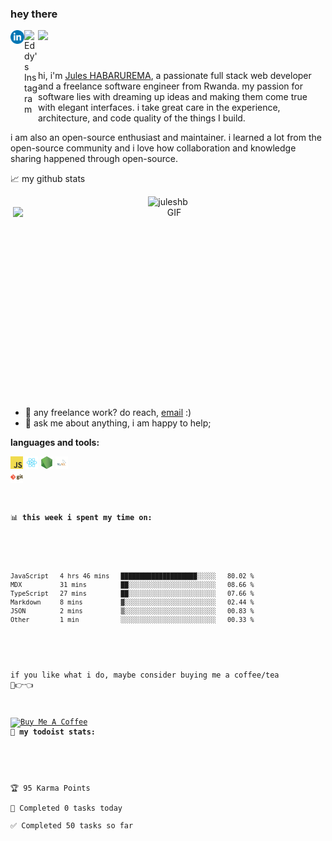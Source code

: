 ### hey there 
<a href="https://www.linkedin.com/in/jules-habarurema-232819189/">
  <img align="left" alt="Eddy's Linkedin" width="22px" src="https://raw.githubusercontent.com/shahbajjamil/Social-Meadia-Icons/master/Icons-logos/linkedin-circle.png" />
</a>
<a href="https://www.instagram.com/jules_hb_250/">
  <img align="left" alt="Eddy's Instagram" width="22px" src="https://raw.githubusercontent.com/hussainweb/hussainweb/main/icons/instagram.png" />
</a>

![](https://visitor-badge.glitch.me/badge?page_id=juleshb.juleshb)

<br />

hi, i'm [Jules HABARUREMA]([https://eddy.rw/](https://jules-hb-250.netlify.app/)), a passionate full stack web developer and a freelance software engineer from Rwanda. my passion for software lies with dreaming up ideas and making them come true with elegant interfaces. i take great care in the experience, architecture, and code quality of the things I build.

i am also an open-source enthusiast and maintainer. i learned a lot from the open-source community and i love how collaboration and knowledge sharing happened through open-source.

📈 my github stats

<p align="center"> <img src="https://github-readme-stats.vercel.app/api?username=juleshb&show_icons=true&theme=gotham" alt="juleshb" />

  <img align="right" alt="GIF" src="https://github.com/abhisheknaiidu/abhisheknaiidu/blob/master/code.gif?raw=true" width="500" height="320" />
  
- 💼 any freelance work? do reach, [email](mailto:habaruremajules@gmail.com) :)
- 💬 ask me about anything, i am happy to help;

**languages and tools:**  

<code><img height="20" src="https://raw.githubusercontent.com/github/explore/80688e429a7d4ef2fca1e82350fe8e3517d3494d/topics/javascript/javascript.png"></code>
<code><img height="20" src="https://raw.githubusercontent.com/github/explore/80688e429a7d4ef2fca1e82350fe8e3517d3494d/topics/react/react.png"></code>
<code><img height="20" src="https://raw.githubusercontent.com/github/explore/80688e429a7d4ef2fca1e82350fe8e3517d3494d/topics/nodejs/nodejs.png"></code>
<code><img height="20" src="https://raw.githubusercontent.com/github/explore/80688e429a7d4ef2fca1e82350fe8e3517d3494d/topics/mysql/mysql.png">
<code><img height="20" src="https://raw.githubusercontent.com/github/explore/80688e429a7d4ef2fca1e82350fe8e3517d3494d/topics/git/git.png"></code>

📊 **this week i spent my time on:**
<!--START_SECTION:waka-->

```text
JavaScript   4 hrs 46 mins   ████████████████████░░░░░   80.02 %
MDX          31 mins         ██░░░░░░░░░░░░░░░░░░░░░░░   08.66 %
TypeScript   27 mins         ██░░░░░░░░░░░░░░░░░░░░░░░   07.66 %
Markdown     8 mins          ▓░░░░░░░░░░░░░░░░░░░░░░░░   02.44 %
JSON         2 mins          ▒░░░░░░░░░░░░░░░░░░░░░░░░   00.83 %
Other        1 min           ░░░░░░░░░░░░░░░░░░░░░░░░░   00.33 %
```

<!--END_SECTION:waka-->

if you like what i do, maybe consider buying me a coffee/tea 🥺👉👈

<a href="https://www.buymeacoffee.com/juleshb" target="_blank"><img src="https://cdn.buymeacoffee.com/buttons/v2/default-red.png" alt="Buy Me A Coffee" width="150" ></a>
🚧 **my todoist stats:**
<!-- TODO-IST:START -->
🏆  95 Karma Points           
🌸  Completed 0 tasks today           
✅  Completed 50 tasks so far   
<!-- TODO-IST:END -->






